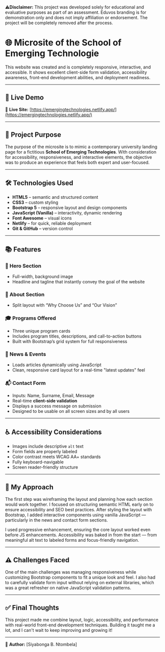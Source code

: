 
⚠️**Disclaimer:**
This project was developed solely for educational and evaluative purposes as part of an assessment. Eduvos branding is for demonstration only and does not imply affiliation or endorsement. The project will be completely removed after the process.

# 🌐 Microsite of the School of Emerging Technologie

This website was created and is completely responsive, interactive, and accessible. It shows excellent client-side form validation, accessibility awareness, front-end development abilities, and deployment readiness.

---

## 🚀 Live Demo

📍 **Live Site:** [https://emergingtechnologies.netlify.app/](https://emergingtechnologies.netlify.app/)

---

## 🧠 Project Purpose

The purpose of the microsite is to mimic a contemporary university landing page for a fictitious **School of Emerging Technologies**. With consideration for accessibility, responsiveness, and interactive elements, the objective was to produce an experience that feels both expert and user-focused.

---

## 🛠️ Technologies Used

- **HTML5** – semantic and structured content  
- **CSS3** – custom styling 
- **Bootstrap 5** – responsive layout and design components  
- **JavaScript (Vanilla)** – interactivity, dynamic rendering  
- **Font Awesome** – visual icons  
- **Netlify** – for quick, reliable deployment  
- **Git & GitHub** – version control 

---

## 📚 Features

### 🎯 Hero Section
- Full-width, background image
- Headline and tagline that instantly convey the goal of the website

### 💬 About Section
- Split layout with “Why Choose Us” and “Our Vision”

### 🎓 Programs Offered
- Three unique program cards
- Includes program titles, descriptions, and call-to-action buttons
- Built with Bootstrap’s grid system for full responsiveness

### 📰 News & Events
- Loads articles dynamically using JavaScript
- Clean, responsive card layout for a real-time "latest updates" feel

### 📬 Contact Form
- Inputs: Name, Surname, Email, Message
- Real-time **client-side validation**
- Displays a success message on submission
- Designed to be usable on all screen sizes and by all users

---

## ♿ Accessibility Considerations

- Images include descriptive `alt` text  
- Form fields are properly labeled  
- Color contrast meets WCAG AA+ standards  
- Fully keyboard-navigable  
- Screen reader-friendly structure  

---

## 🧭 My Approach

The first step was wireframing the layout and planning how each section would work together. I focused on structuring semantic HTML early on to ensure accessibility and SEO best practices. After styling the layout with Bootstrap, I added interactive components using vanilla JavaScript — particularly in the news and contact form sections.

I used progressive enhancement, ensuring the core layout worked even before JS enhancements. Accessibility was baked in from the start — from meaningful alt text to labeled forms and focus-friendly navigation.

---

## ⚠️ Challenges Faced

One of the main challenges was managing responsiveness while customizing Bootstrap components to fit a unique look and feel. I also had to carefully validate form input without relying on external libraries, which was a great refresher on native JavaScript validation patterns.

---

## ✅ Final Thoughts

This project made me combine layout, logic, accessibility, and performance with real-world front-end development techniques. Building it taught me a lot, and I can't wait to keep improving and growing it!

---

📌 **Author:** [Siyabonga B. Ntombela]   

